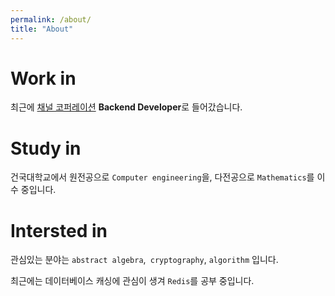 ```yaml
---
permalink: /about/
title: "About"
---
```


# Work in

최근에 [채널 코퍼레이션](https://channel.io/ko) <b>Backend Developer</b>로 들어갔습니다.

# Study in

건국대학교에서 원전공으로 `Computer engineering`을, 다전공으로 `Mathematics`를 이수 중입니다.

# Intersted in

관심있는 분야는 `abstract algebra`,` cryptography`, `algorithm` 입니다.

최근에는 데이터베이스 캐싱에 관심이 생겨 `Redis`를 공부 중입니다.
